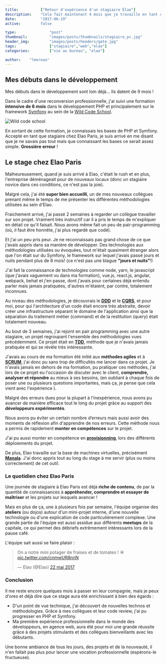 ```yaml
---
title:          ["Retour d'expérience d'un stagiaire Elao"]
description:    "Cela fait maintenant 4 mois que je travaille en tant que stagiaire au sein de la tribu Elao Paris et je pense qu'il est intéressant de prendre un peu de recul sur les mois écoulés"
date:           "2017-06-19"
active:         false

type:               "post"
thumbnail:          "images/posts/thumbnails/stagiaire_pc.jpg"
header_img:         "images/posts/headers/gate.jpg"
tags:               ["stagiaire","web","elao"]
categories:         ["vie au bureau", "elao"]

author:    "lmoreau"
---
```


## Mes débuts dans le développement

Mes débuts dans le développement sont loin déjà... Ils datent de 9 mois !

Dans le cadre d'une reconversion professionnelle, j'ai suivi une formation **intensive de 6 mois** dans le développement PHP et principalement sur le framework [Symfony](https://symfony.com/)
au sein de la [Wild Code School](https://wildcodeschool.fr/).

![Wild code school](https://img.scoop.it/CMCMxePYs9vcIb8J5hH57zl72eJkfbmt4t8yenImKBVvK0kTmF0xjctABnaLJIm9)

En sortant de cette formation, je connaissais les bases de PHP et Symfony. Accepté en tant que stagiaire chez Elao Paris, je suis arrivé en me disant que je ne savais pas tout mais que connaissant les bases ce serait assez simple.
**Grossière erreur** !

## Le stage chez Elao Paris

Malheureusement, quand je suis arrivé à Elao, c'était le rush et en plus, l'entreprise déménageait pour de nouveaux locaux (donc un stagiaire novice dans ces conditions, ce n'est pas la joie).

Malgré cela, j'ai été **super bien accueilli**, un de mes nouveaux collègues prenant même le temps de me présenter les différentes méthodologies utilisées au sein d'Elao.

Fraichement arrivé, j'ai passé 2 semaines à regarder un collègue travailler sur son projet. Vraiment très instructif car il a pris le temps de m'expliquer en détail ce qu'il faisait.
Nous avons même fait un peu de pair-programming (où, il faut être honnête, j'ai plus regardé que codé).

Et j'ai un peu pris peur. Je ne reconnaissais pas grand chose de ce que j'avais appris dans sa manière de développer. Des technologies aux méthodologies utilisées ou évoquées, tout m'était quasiment étranger alors que l'on était sur du Symfony, le framework sur lequel j'avais passé jours et nuits pendant plus de 6 mois! (ce n'est pas une blague **"jours et nuits"**!)

J'ai fait la connaissance de technologies comme node, yarn, le javascript (que j'avais vaguement vu dans ma formation), vue.js, react.js, angular, webpack, behat et j'en passe, dont j'avais pour certaines déjà entendu parler mais jamais pratiquées, d'autres m'étaient, par contre, totalement inconnues.

Au niveau des méthodologies, je découvrais le **[DDD](http://blog.infosaurus.fr/public/docs/DDDViteFait.pdf)** et le **[CQRS](http://blog.octo.com/cqrs-larchitecture-aux-deux-visages-partie-1/)**, et pour moi, pour qui l'architecture d'un code était encore très abstraite, devoir créer une infrastructure séparant le domaine de l'application ainsi que la séparation du traitement métier (command) et de la restitution (query) était totalement nouveau.

Au bout de 3 semaines, j'ai rejoint en pair programming avec une autre stagiaire, un projet regroupant l'ensemble des méthodologies vues précédemment.
Ce projet était en **[TDD](http://igm.univ-mlv.fr/~dr/XPOSE2009/TDD/pagesHTML/PresentationTDD.html)**, méthode que je n'avais jamais pratiquée et qui se révèle très intéressante.

J'avais au cours de ma formation été initié aux **méthodes agiles** et à **[SCRUM](https://fr.atlassian.com/agile/scrum)**, j'ai donc pu sans trop de difficultés me lancer dans ce projet.
Je n'avais jamais en dehors de ma formation, pu pratiquer ces méthodes, j'ai  lors de ce projet eu l'occasion de discuter avec le client, **comprendre, analyser et répondre** au mieux à ses besoins, (en oubliant à chaque fois de poser une ou plusieurs questions importantes, mais ça, je pense que cela vient avec l'expérience ).

Malgré des erreurs dues pour la plupart à l'inexpérience, nous avons pu avancer de manière efficace tout le long du projet grâce au support des **développeurs expérimentés**.

Nous avons pu éviter un certain nombre d’erreurs mais aussi avoir des moments de réflexion afin d'apprendre de nos erreurs.
Cette méthode nous a permis de rapidement **monter en compétences** sur le projet.

J'ai pu aussi monter en compétence en **[provisionning](https://blog.elao.com/fr/infra/introduction-au-provisioning/)**, lors des différents déploiements du projet.

De plus, Elao travaille sur la base de machines virtuelles, précisément **[Manala](http://www.manala.io/)**. J'ai donc appris tout au long du stage à me servir (plus ou moins correctement) de cet outil.

### Le quotidien chez Elao Paris

Une journée de stagiaire à Elao Paris est déjà **riche de contenu**, de par la quantité de connaissances à **appréhender, comprendre et essayer de maîtriser** et les projets sur lesquels avancer !

Mais en plus de ça, une à plusieurs fois par semaine, l'équipe organise des **ateliers** (ou dojos) autour d'un mini-projet interne, d'une nouvelle technologie ou d'une explication de code particulièrement complexe.
Une grande partie de l'équipe est aussi assidue aux différents **meetups** de la capitale, ce qui permet des débriefs extrêmement intéressants lors de la pause café.

L'équipe sait aussi se faire plaisir : <blockquote class="twitter-tweet" data-lang="fr"><p lang="fr" dir="ltr">On a notre mini potager de fraises et de tomates ! ☀️ <a href="https://t.co/cnmwUR8nnN">pic.twitter.com/cnmwUR8nnN</a></p>&mdash; Elao (@Elao) <a href="https://twitter.com/Elao/status/866682522347950082">22 mai 2017</a></blockquote>
                                       <script async src="//platform.twitter.com/widgets.js" charset="utf-8"></script>
### Conclusion

Il me reste encore quelques mois à passer en leur compagnie, mais je peux d'ores et déjà dire que ce stage aura été enrichissant à bien des égards :

* D'un point de vue technique, j'ai découvert de nouvelles technos et méthodologies. Grâce à mes collègues et leur code review, j'ai pu progresser en PHP et Symfony.
* Ma première expérience professionnelle dans le monde des développeurs, en agence web, aura été pour moi une grande réussite grâce à des projets stimulants et des collègues bienveillants avec les débutants.

Une bonne ambiance de tous les jours, des projets et de la nouveauté, il n'en fallait pas plus pour lancer une vocation professionnelle (espérons-le fructueuse).
